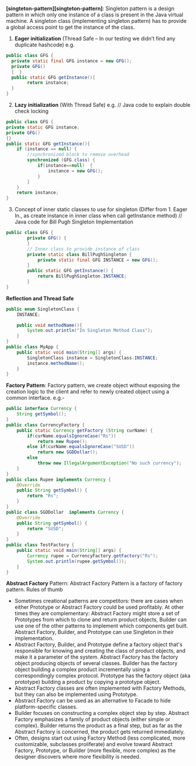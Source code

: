 **[singteton-pattern][singteton-pattern]**:  Singleton pattern is a design pattern in which only one instance of a class is present in the Java virtual machine.
 A singleton class (implementing singleton pattern) has to provide a global access point to get the instance of the class.
1. **Eager initialization** (Thread Safe – In our testing we didn’t find any duplicate hashcode) e.g. 
```java
public class GFG {
  private static final GFG instance = new GFG(); 
  private GFG()
  {  }
  public static GFG getInstance(){
        return instance;
  }
}
```
2. **Lazy initialization** (With Thread Safe) e.g.
// Java code to explain double check locking
```java
public class GFG {
private static GFG instance;
private GFG()
{}
public static GFG getInstance(){
	if (instance == null) {
		//synchronized block to remove overhead
		synchronized (GFG.class) {
			if(instance==null)	{
				instance = new GFG();
			}
		}
	}
	return instance;
}
```

3. Concept of inner static classes to use for singleton (Differ from 1. Eager In., as create instance in inner class when call getInstance method)
// Java code for Bill Pugh Singleton Implementation

```java
public class GFG {
		private GFG() {
		}
		// Inner class to provide instance of class
		private static class BillPughSingleton {
			private static final GFG INSTANCE = new GFG();
		}
		public static GFG getInstance() {
			return BillPughSingleton.INSTANCE;
		}
}
```
**Reflection and Thread Safe**
```java
public enum SingletonClass {
    INSTANCE;

    public void methodName(){
        System.out.println("In Singleton Method Class");
    }
}
public class MyApp {
    public static void main(String[] args) {
        SingletonClass instance = SingletonClass.INSTANCE;
        instance.methodName();
    }
}
```

**Factory Pattern**: Factory pattern, we create object without exposing the creation logic to the client and refer to newly created object using a common interface.
e.g.-
```java
public interface Currency {
	String getSymbol();
}
public class CurrencyFactory {	
	public static Currency getFactory (String curName) {
		if(curName.equalsIgnoreCase("Rs"))
			return new Rupee();
		else if(curName.equalsIgnoreCase("SUSD"))
			return new SGDDollar();		
		else
			throw new IllegalArgumentException("No such currency");
	}
}
public class Rupee implements Currency {
	@Override
	public String getSymbol() {
		return "Rs";
	}
}
public class SGDDollar  implements Currency {
	@Override
	public String getSymbol() {
		return "SUSD";
	}
}
public class TestFactory {	
	public static void main(String[] args) {
		Currency rupee = CurrencyFactory.getFactory("Rs");
		System.out.println(rupee.getSymbol());
	}
}
```

**Abstract Factory** Pattern: Abstract Factory Pattern is a factory of factory pattern.
Rules of thumb
- Sometimes creational patterns are competitors: there are cases when either Prototype or Abstract Factory could be used profitably. At other times they are complementary: Abstract Factory might store a set of Prototypes from which to clone and return product objects, Builder can use one of the other patterns to implement which components get built. Abstract Factory, Builder, and Prototype can use Singleton in their implementation.
- 	Abstract Factory, Builder, and Prototype define a factory object that's responsible for knowing and creating the class of product objects, and make it a parameter of the system. Abstract Factory has the factory object producing objects of several classes. Builder has the factory object building a complex product incrementally using a correspondingly complex protocol. Prototype has the factory object (aka prototype) building a product by copying a prototype object.
- Abstract Factory classes are often implemented with Factory Methods, but they can also be implemented using Prototype.
- Abstract Factory can be used as an alternative to Facade to hide platform-specific classes.
- Builder focuses on constructing a complex object step by step. Abstract Factory emphasizes a family of product objects (either simple or complex). Builder returns the product as a final step, but as far as the Abstract Factory is concerned, the product gets returned immediately.
- Often, designs start out using Factory Method (less complicated, more customizable, subclasses proliferate) and evolve toward Abstract Factory, Prototype, or Builder (more flexible, more complex) as the designer discovers where more flexibility is needed.
